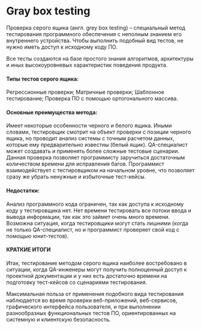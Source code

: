 # Gray box testing

Проверка серого ящика (англ. grey box testing) – специальный метод тестирования программного обеспечения с неполным знанием его внутреннего устройства. Чтобы выполнить подобный вид тестов, не нужно иметь доступ к исходному коду ПО.

Все тесты создаются на базе простого знания алгоритмов, архитектуры и иных высокоуровневых характеристик поведения продукта.

#### Типы тестов серого ящика: 

Регрессионные проверки;
Матричные проверки;
Шаблонное тестирование;
Проверка ПО с помощью ортогонального массива.

#### Основные преимущества метода:

Имеет некоторые особенности черного и белого ящика. Иными словами, тестировщик смотрит на объект проверки с позиции черного ящика, но проводит анализ системы с точным расчетом данных, которые ему предварительно известны (белый ящик).
QA-специалист может создавать и применять более сложные тестовые сценарии.
Данная проверка позволяет программисту заручиться достаточным количеством времени для исправления багов.
Программист взаимодействует с тестировщиком на начальном уровне, что позволяет сразу же убрать ненужные и избыточные тест-кейсы.
#### Недостатки:

Анализ программного кода ограничен, так как доступа к исходному коду у тестировщика нет.
Нет времени тестировать все потоки ввода и вывода информации, так как это займет очень много времени.
Возможна ситуация, когда тестировщики могут стать лишними (когда не только QA-специалист, но и программист проверяет свой код с помощью юнит-тестов).
#### КРАТКИЕ ИТОГИ
Итак, тестирование методом серого ящика наиболее востребовано в ситуации, когда QA-инженеры могут получить полноценный доступ к проектной документации и у них есть достаточно времени на подготовку тест-кейсов со сценариями тестирования.

Максимальная польза от применения подобного вида тестирования наблюдается во время проверки веб-приложений, веб-сервисов, графического интерфейса пользователя, и при выполнении разнообразных функциональных тестов ПО, ориентированных на системную и клиентскую безопасность.
